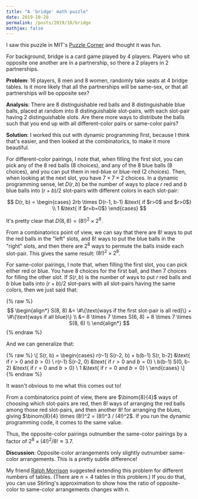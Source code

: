 ```yaml
---
title: "A 'bridge' math puzzle"
date: 2019-10-28
permalink: /posts/2019/10/bridge
mathjax: false
---
```


I saw this puzzle in MIT's [Puzzle
Corner](https://alum.mit.edu/slice/reflections-puzzle-guy) and thought it was
fun.

For background, bridge is a card game played by 4 players. Players who sit
opposite one another are in a partnership, so there a 2 players in 2
partnerships.

**Problem**: 16 players, 8 men and 8 women, randomly take seats at 4 bridge
tables. Is it more likely that all the partnerships will be same-sex, or that
all partnerships will be opposite sex?

**Analysis**: There are 8 distinguishable red balls and 8 distinguishable blue
balls, placed at random into 8 distinguishable slot-pairs, with each slot-pair
having 2 distinguishable slots. Are there more ways to distribute the balls such
that you end up with all different-color pairs or same-color pairs?

**Solution**: I worked this out with dynamic programming first, because I think
that's easier, and then looked at the combinatorics, to make it more beautiful.

For different-color pairings, I note that, when filling the first slot, you can
pick any of the 8 red balls (8 choices), and any of the 8 blue balls (8
choices), and you can put them in red-blue or blue-red (2 choices). Then, when
looking at the next slot, you have $7 \times 7 \times 2$ choices. In a dynamic
programming sense, let $D(r, b)$ be the number of ways to place $r$ red and $b$
blue balls into $(r + b)/2$ slot-pairs with different colors in each slot-pair:

$$
D(r, b) = \begin{cases}
2rb \times D(r-1, b-1) &\text{ if $r>0$ and $r>0$} \\
1 &\text{ if $r=b=0$}
\end{cases}
$$

It's pretty clear that $D(8,8) = (8!)^2 \times 2^8$.

From a combinatorics point of view, we can say that there are $8!$ ways to put
the red balls in the "left" slots, and $8!$ ways to put the blue balls in the
"right" slots, and then there are $2^8$ ways to permute the balls inside each
slot-pair. This gives the same result: $(8!)^2 \times 2^8$.

For same-color pairings, I note that, when filling the first slot, you can
pick either red or blue. You have 8 choices for the first ball, and then 7 choices
for filling the other slot. If $S(r, b)$ is the number of ways to put $r$ red
balls and $b$ blue balls into $(r + b)/2$ slot-pairs with all slot-pairs having
the same colors, then we just said that:

{% raw %}
$$
\begin{align*}
S(8, 8) &= \#\{\text{ways if the first slot-pair is all red}\} + \#\{\text{ways if all blue}\} \\
  &= 8 \times 7 \times S(6, 8) + 8 \times 7 \times S(8, 6) \\
\end{align*}
$$
{% endraw %}

And we can generalize that:

{% raw %}
\\[
S(r, b) = \begin{cases}
r(r-1) S(r-2, b) + b(b-1) S(r, b-2) &\text{ if $r>0$ and $b>0$} \\
r(r-1) S(r-2, 0) &\text{ if $r>0$ and $b=0$} \\
b(b-1) S(0, b-2) &\text{ if $r=0$ and $b>0$} \\
1 &\text{ if $r=0$ and $b=0$} \\
\end{cases}
\\]
{% endraw %}

It wasn't obvious to me what this comes out to!

From a combinatorics point of view, there are $\binom{8}{4}$ ways of choosing
which slot-pairs are red, then $8!$ ways of arranging the red balls among those
red slot-pairs, and then another $8!$ for arranging the blues, giving
$\binom{8}{4} \times (8!)^2 = (8!)^3 / (4!)^2$. If you run the dynamic programming
code, it comes to the same value.

Thus, the opposite-color pairings outnumber the same-color pairings by a factor of
$2^8 \times (4!)^2 / 8! \approx 3.7$.

**Discussion**: Opposite-color arrangements only slightly outnumber same-color
arrangements. This is a pretty subtle difference!

My friend [Ralph Morrison](https://sites.williams.edu/10rem/) suggested
extending this problem for different numbers of tables. (There are $n=4$ tables
in this problem.) If you do that, you can use Stirling's approximation to show
how the ratio of opposite-color to same-color arrangements changes with $n$.
